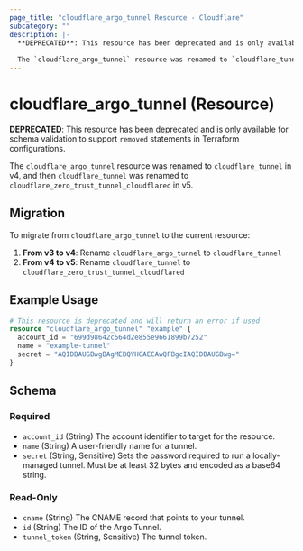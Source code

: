 ```yaml
---
page_title: "cloudflare_argo_tunnel Resource - Cloudflare"
subcategory: ""
description: |-
  **DEPRECATED**: This resource has been deprecated and is only available for schema validation to support `removed` statements in Terraform configurations.
  
  The `cloudflare_argo_tunnel` resource was renamed to `cloudflare_tunnel` in v4, and then `cloudflare_tunnel` was renamed to `cloudflare_zero_trust_tunnel_cloudflared` in v5.
---
```


# cloudflare_argo_tunnel (Resource)

**DEPRECATED**: This resource has been deprecated and is only available for schema validation to support `removed` statements in Terraform configurations.

The `cloudflare_argo_tunnel` resource was renamed to `cloudflare_tunnel` in v4, and then `cloudflare_tunnel` was renamed to `cloudflare_zero_trust_tunnel_cloudflared` in v5.

## Migration

To migrate from `cloudflare_argo_tunnel` to the current resource:

1. **From v3 to v4**: Rename `cloudflare_argo_tunnel` to `cloudflare_tunnel`
2. **From v4 to v5**: Rename `cloudflare_tunnel` to `cloudflare_zero_trust_tunnel_cloudflared`

## Example Usage

```terraform
# This resource is deprecated and will return an error if used
resource "cloudflare_argo_tunnel" "example" {
  account_id = "699d98642c564d2e855e9661899b7252"
  name = "example-tunnel"
  secret = "AQIDBAUGBwgBAgMEBQYHCAECAwQFBgcIAQIDBAUGBwg="
}
```

<!-- schema generated by tfplugindocs -->
## Schema

### Required

- `account_id` (String) The account identifier to target for the resource.
- `name` (String) A user-friendly name for a tunnel.
- `secret` (String, Sensitive) Sets the password required to run a locally-managed tunnel. Must be at least 32 bytes and encoded as a base64 string.

### Read-Only

- `cname` (String) The CNAME record that points to your tunnel.
- `id` (String) The ID of the Argo Tunnel.
- `tunnel_token` (String, Sensitive) The tunnel token. 